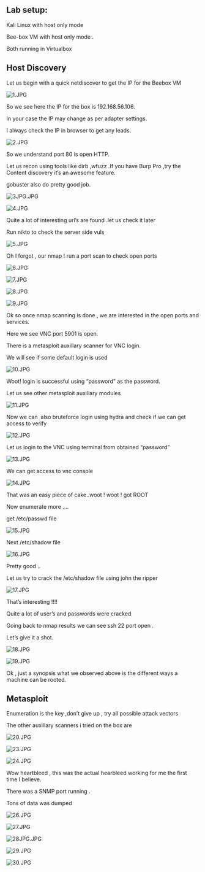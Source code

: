 

## Lab setup:

Kali Linux with host only mode

Bee-box VM with host only mode .

Both running in Virtualbox

## Host Discovery

Let us begin with a quick netdiscover to get the IP for the Beebox VM

![1.JPG](https://secbyteblog.wordpress.com/wp-content/uploads/2018/06/1.jpg?w=1108)

So we see here the IP for the box is 192.168.56.106.

In your case the IP may change as per adapter settings.

I always check the IP in browser to get any leads.

![2.JPG](https://secbyteblog.wordpress.com/wp-content/uploads/2018/06/2.jpg?w=1108)

So we understand port 80 is open HTTP.

Let us recon using tools like dirb ,wfuzz .If you have Burp Pro ,try the Content discovery it’s an awesome feature.

gobuster also do pretty good job.

![3JPG.JPG](https://secbyteblog.wordpress.com/wp-content/uploads/2018/06/3jpg.jpg?w=1108)

![4.JPG](https://secbyteblog.wordpress.com/wp-content/uploads/2018/06/4.jpg?w=1108)

Quite a lot of interesting url’s are found .let us check it later

Run nikto to check the server side vuls

![5.JPG](https://secbyteblog.wordpress.com/wp-content/uploads/2018/06/5.jpg?w=1108)

Oh I forgot , our nmap ! run a port scan to check open ports

![6.JPG](https://secbyteblog.wordpress.com/wp-content/uploads/2018/06/6.jpg?w=1108)

![7.JPG](https://secbyteblog.wordpress.com/wp-content/uploads/2018/06/71.jpg?w=1108)

![8.JPG](https://secbyteblog.wordpress.com/wp-content/uploads/2018/06/8.jpg?w=1108)

![9.JPG](https://secbyteblog.wordpress.com/wp-content/uploads/2018/06/9.jpg?w=1108)

Ok so once nmap scanning is done , we are interested in the open ports and services.

Here we see VNC port 5901 is open.

There is a metasploit auxillary scanner for VNC login.

We will see if some default login is used

![10.JPG](https://secbyteblog.wordpress.com/wp-content/uploads/2018/06/10.jpg?w=1108)

Woot! login is successful using “password” as the password.

Let us see other metasploit auxiliary modules

![11.JPG](https://secbyteblog.wordpress.com/wp-content/uploads/2018/06/11.jpg?w=1108)

Now we can  also bruteforce login using hydra and check if we can get access to verify

![12.JPG](https://secbyteblog.wordpress.com/wp-content/uploads/2018/06/121.jpg?w=1108)

Let us login to the VNC using terminal from obtained “password”

![13.JPG](https://secbyteblog.wordpress.com/wp-content/uploads/2018/06/13.jpg?w=1108)

We can get access to vnc console

![14.JPG](https://secbyteblog.wordpress.com/wp-content/uploads/2018/06/14.jpg?w=1108)

That was an easy piece of cake..woot ! woot ! got ROOT

Now enumerate more ….

get /etc/passwd file

![15.JPG](https://secbyteblog.wordpress.com/wp-content/uploads/2018/06/15.jpg?w=1108)

Next /etc/shadow file

![16.JPG](https://secbyteblog.wordpress.com/wp-content/uploads/2018/06/16.jpg?w=1108)

Pretty good ..

Let us try to crack the /etc/shadow file using john the ripper

![17.JPG](https://secbyteblog.wordpress.com/wp-content/uploads/2018/06/17.jpg?w=1108)

That’s interesting !!!!

Quite a lot of user’s and passwords were cracked

Going back to nmap results we can see ssh 22 port open .

Let’s give it a shot.

![18.JPG](https://secbyteblog.wordpress.com/wp-content/uploads/2018/06/18.jpg?w=1108)

![19.JPG](https://secbyteblog.wordpress.com/wp-content/uploads/2018/06/19.jpg?w=1108)

Ok , just a synopsis what we observed above is the different ways a machine can be rooted.


## Metasploit

Enumeration is the key ,don’t give up , try all possible attack vectors

The other auxillary scanners i tried on the box are

![20.JPG](https://secbyteblog.wordpress.com/wp-content/uploads/2018/06/20.jpg?w=1108)

![23.JPG](https://secbyteblog.wordpress.com/wp-content/uploads/2018/06/23.jpg?w=1108)

![24.JPG](https://secbyteblog.wordpress.com/wp-content/uploads/2018/06/24.jpg?w=1108)

Wow heartbleed , this was the actual hearbleed working for me the first time I believe.

There was a SNMP port running .

Tons of data was dumped

![26.JPG](https://secbyteblog.wordpress.com/wp-content/uploads/2018/06/26.jpg?w=1108)

![27.JPG](https://secbyteblog.wordpress.com/wp-content/uploads/2018/06/27.jpg?w=1108)

![28JPG.JPG](https://secbyteblog.wordpress.com/wp-content/uploads/2018/06/28jpg.jpg?w=1108)

![29.JPG](https://secbyteblog.wordpress.com/wp-content/uploads/2018/06/29.jpg?w=1108)

![30.JPG](https://secbyteblog.wordpress.com/wp-content/uploads/2018/06/30.jpg?w=1108)

